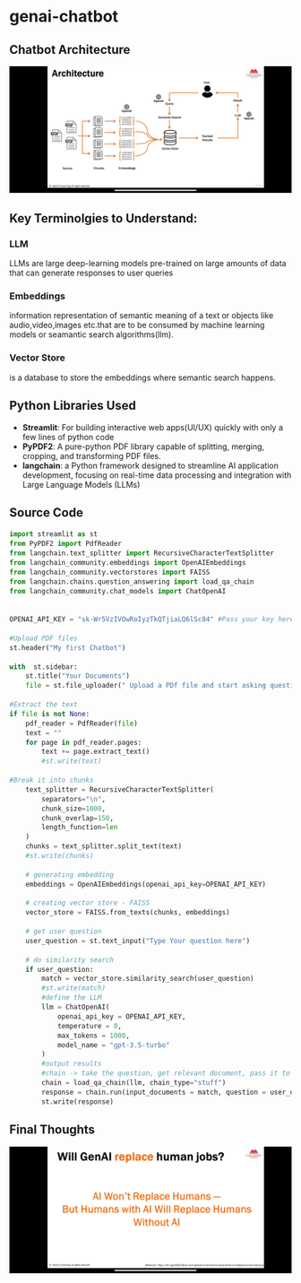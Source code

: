 # genai-chatbot


## Chatbot Architecture
![llm architecture](https://github.com/kalyani33/genai-chatbot/blob/master/Screenshot_2024-07-22-08-04-48-612_com.udemy.android.ufb.jpg)

## Key Terminolgies to Understand:
### LLM
LLMs are large deep-learning models pre-trained on large amounts of data that can generate responses to user queries
### Embeddings
information representation of semantic meaning of a text or objects like audio,video,images etc.that are to be consumed by machine learning models or seamantic search algorithms(llm).
### Vector Store
is a database to store the embeddings where semantic search happens.

## Python Libraries Used
- **Streamlit**: For building interactive web apps(UI/UX) quickly with only a few lines of python code
- **PyPDF2**: A pure-python PDF library capable of splitting, merging, cropping, and transforming PDF files.
- **langchain**: a Python framework designed to streamline AI application development, focusing on real-time data processing and integration with Large Language Models (LLMs)

## Source Code

```python
import streamlit as st
from PyPDF2 import PdfReader
from langchain.text_splitter import RecursiveCharacterTextSplitter
from langchain_community.embeddings import OpenAIEmbeddings
from langchain_community.vectorstores import FAISS
from langchain.chains.question_answering import load_qa_chain
from langchain_community.chat_models import ChatOpenAI


OPENAI_API_KEY = "sk-Wr5VzIVOwRoIyzTkQTjiaLQ6lSc84" #Pass your key here

#Upload PDF files
st.header("My first Chatbot")

with  st.sidebar:
    st.title("Your Documents")
    file = st.file_uploader(" Upload a PDf file and start asking questions", type="pdf")

#Extract the text
if file is not None:
    pdf_reader = PdfReader(file)
    text = ""
    for page in pdf_reader.pages:
        text += page.extract_text()
        #st.write(text)

#Break it into chunks
    text_splitter = RecursiveCharacterTextSplitter(
        separators="\n",
        chunk_size=1000,
        chunk_overlap=150,
        length_function=len
    )
    chunks = text_splitter.split_text(text)
    #st.write(chunks)

    # generating embedding
    embeddings = OpenAIEmbeddings(openai_api_key=OPENAI_API_KEY)

    # creating vector store - FAISS
    vector_store = FAISS.from_texts(chunks, embeddings)

    # get user question
    user_question = st.text_input("Type Your question here")

    # do similarity search
    if user_question:
        match = vector_store.similarity_search(user_question)
        #st.write(match)
        #define the LLM
        llm = ChatOpenAI(
            openai_api_key = OPENAI_API_KEY,
            temperature = 0,
            max_tokens = 1000,
            model_name = "gpt-3.5-turbo"
        )
        #output results
        #chain -> take the question, get relevant document, pass it to the LLM, generate the output
        chain = load_qa_chain(llm, chain_type="stuff")
        response = chain.run(input_documents = match, question = user_question)
        st.write(response)
```

## Final Thoughts

![thoughts](https://github.com/kalyani33/genai-chatbot/blob/master/Screenshot_2024-07-22-22-47-11-150_com.udemy.android.ufb.jpg)
